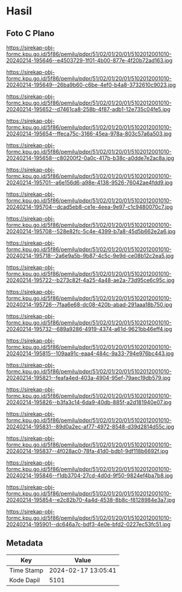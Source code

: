 # Hasil

## Foto C Plano

https://sirekap-obj-formc.kpu.go.id/5f86/pemilu/pdpr/51/02/01/20/01/5102012001010-20240214-195646--e4503729-1f01-4b00-877e-4f20b72ad163.jpg

https://sirekap-obj-formc.kpu.go.id/5f86/pemilu/pdpr/51/02/01/20/01/5102012001010-20240214-195649--26ba9b60-c6be-4ef0-b4a8-3732610c9023.jpg

https://sirekap-obj-formc.kpu.go.id/5f86/pemilu/pdpr/51/02/01/20/01/5102012001010-20240214-195652--d7461ca8-258b-4f87-adb1-12e735c04fe5.jpg

https://sirekap-obj-formc.kpu.go.id/5f86/pemilu/pdpr/51/02/01/20/01/5102012001010-20240214-195654--ffeca75c-3166-45ea-978a-803c57a6a503.jpg

https://sirekap-obj-formc.kpu.go.id/5f86/pemilu/pdpr/51/02/01/20/01/5102012001010-20240214-195658--c80200f2-0a0c-417b-b38c-a0dde7e2ac8a.jpg

https://sirekap-obj-formc.kpu.go.id/5f86/pemilu/pdpr/51/02/01/20/01/5102012001010-20240214-195701--a6e156d6-a98e-4138-9526-76042ae4fdd9.jpg

https://sirekap-obj-formc.kpu.go.id/5f86/pemilu/pdpr/51/02/01/20/01/5102012001010-20240214-195704--dcad5eb8-ce1e-4eea-9e97-c1c9480070c7.jpg

https://sirekap-obj-formc.kpu.go.id/5f86/pemilu/pdpr/51/02/01/20/01/5102012001010-20240214-195708--528e82fc-5c4e-4399-b7a8-45d5b662e2a6.jpg

https://sirekap-obj-formc.kpu.go.id/5f86/pemilu/pdpr/51/02/01/20/01/5102012001010-20240214-195718--2a6e9a5b-9b87-4c5c-9e9d-ce08b12c2ea5.jpg

https://sirekap-obj-formc.kpu.go.id/5f86/pemilu/pdpr/51/02/01/20/01/5102012001010-20240214-195722--b273c82f-4a25-4a48-ae2a-73d95ce6c95c.jpg

https://sirekap-obj-formc.kpu.go.id/5f86/pemilu/pdpr/51/02/01/20/01/5102012001010-20240214-195726--7faa6e68-dc08-420b-abad-291aaa18b750.jpg

https://sirekap-obj-formc.kpu.go.id/5f86/pemilu/pdpr/51/02/01/20/01/5102012001010-20240214-195732--689a9286-4919-4374-a61d-9621bb46eff4.jpg

https://sirekap-obj-formc.kpu.go.id/5f86/pemilu/pdpr/51/02/01/20/01/5102012001010-20240214-195815--109aa91c-eaa4-484c-9a33-794e976bc443.jpg

https://sirekap-obj-formc.kpu.go.id/5f86/pemilu/pdpr/51/02/01/20/01/5102012001010-20240214-195821--feafa4ed-403a-4904-95ef-79aec19db579.jpg

https://sirekap-obj-formc.kpu.go.id/5f86/pemilu/pdpr/51/02/01/20/01/5102012001010-20240214-195826--b3fa3c14-6da9-40db-885f-a2d181940e07.jpg

https://sirekap-obj-formc.kpu.go.id/5f86/pemilu/pdpr/51/02/01/20/01/5102012001010-20240214-195831--89d0a2ec-af77-4972-8548-d39d2814d55c.jpg

https://sirekap-obj-formc.kpu.go.id/5f86/pemilu/pdpr/51/02/01/20/01/5102012001010-20240214-195837--4f028ac0-78fa-41d0-bdb1-9df118b6692f.jpg

https://sirekap-obj-formc.kpu.go.id/5f86/pemilu/pdpr/51/02/01/20/01/5102012001010-20240214-195846--f1db3704-27cd-4d0d-9f50-9824ef4ba7b8.jpg

https://sirekap-obj-formc.kpu.go.id/5f86/pemilu/pdpr/51/02/01/20/01/5102012001010-20240214-195854--e2c82b70-4a4d-4538-8b8c-f8128984e3a7.jpg

https://sirekap-obj-formc.kpu.go.id/5f86/pemilu/pdpr/51/02/01/20/01/5102012001010-20240214-195901--dc646a7c-bdf3-4e0e-bfd2-0227ec53fc51.jpg


## Metadata

| Key        | Value               |
| ---------- | ------------------- |
| Time Stamp | 2024-02-17 13:05:41 |
| Kode Dapil | 5101                |



